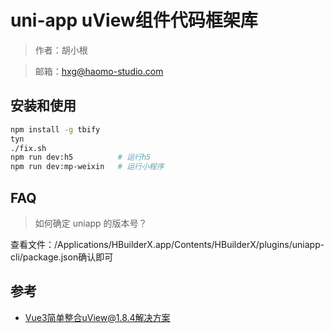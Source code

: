 # uni-app uView组件代码框架库

> 作者：胡小根

> 邮箱：hxg@haomo-studio.com

## 安装和使用

```bash
npm install -g tbify
tyn
./fix.sh
npm run dev:h5          # 运行h5
npm run dev:mp-weixin   # 运行小程序
```

## FAQ

> 如何确定 uniapp 的版本号？

查看文件：/Applications/HBuilderX.app/Contents/HBuilderX/plugins/uniapp-cli/package.json确认即可

## 参考

* [Vue3简单整合uView@1.8.4解决方案](https://blog.csdn.net/weixin_43272781/article/details/116867437)